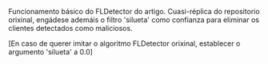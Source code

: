 Funcionamento básico do FLDetector do artigo. Cuasi-réplica do repositorio orixinal, engádese ademáis o filtro 'silueta' como confianza para eliminar os clientes detectados como maliciosos.

[En caso de querer imitar o algoritmo FLDetector orixinal, establecer o argumento 'silueta' a 0.0]
